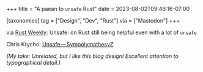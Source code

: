 +++
title = "A paean to `unsafe` Rust"
date = 2023-08-02T09:46:16-07:00

[taxonomies]
tag = ["Design", "Dev", "Rust"]
via = ["Mastodon"]
+++

via [Rust Weekly](https://mastodon.social/@rust_discussions/110820798327087674): Unsafe: on Rust still being helpful even with a lot of `unsafe`

<!-- more -->

Chris Krycho: [Unsafe — SympolymathesyZ](https://v5.chriskrycho.com/journal/unsafe/)

_(My take: Unrelated, but I like this blog design! Excellent attention to typographical detail.)_
